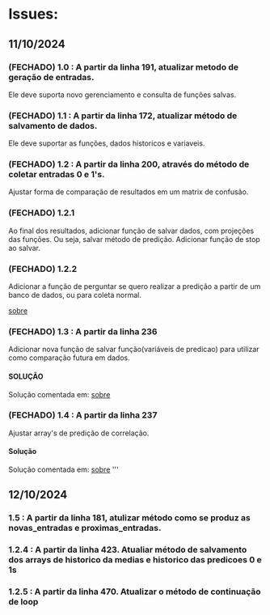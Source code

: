 # Issues:

## 11/10/2024

### (FECHADO) 1.0 : A partir da linha 191, atualizar metodo de geração de entradas.

Ele deve suporta novo gerenciamento e consulta de funções salvas.

### (FECHADO) 1.1 : A partir da linha 172, atualizar método de salvamento de dados.

Ele deve suportar as funções, dados historicos e variaveis.

### (FECHADO) 1.2 : A partir da linha 200, através do método de coletar entradas 0 e 1's. 

Ajustar forma de comparação de resultados em um matrix de confusão.

### (FECHADO) 1.2.1

Ao final dos resultados, adicionar função de salvar dados, com projeções das funções. Ou seja, salvar método de predição. Adicionar função de stop ao salvar.

### (FECHADO) 1.2.2 
Adicionar a função de perguntar se quero realizar a predição a partir de um banco de dados, ou para coleta normal.


[sobre](https://github.com/oziieljuniior/Out/issues/3)

### (FECHADO) 1.3 : A partir da linha 236

Adicionar nova função de salvar função(variáveis de predicao) para utilizar como comparação futura em dados.

#### SOLUÇÃO
Solução comentada em: [sobre](https://github.com/oziieljuniior/Out/issues/4)

### (FECHADO) 1.4 : A partir da linha 237

Ajustar array's de predição de correlação.

#### Solução

Solução comentada em: [sobre](https://github.com/oziieljuniior/Out/issues/5)
'''

## 12/10/2024

### 1.5 : A partir da linha 181, atulizar método como se produz as novas_entradas e proximas_entradas.

### 1.2.4 : A partir da linha 423. Atualiar método de salvamento dos arrays de historico da medias e historico das predicoes 0 e 1s

### 1.2.5 : A partir da linha 470. Atualizar o método de continuação de loop
                    
